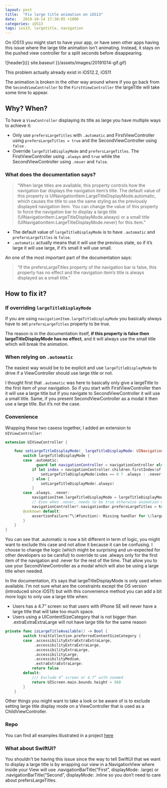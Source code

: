 ```yaml
---
layout: post
title:  "Fix large title animation on iOS13"
date:   2019-10-14 17:38:05 +1000
categories: iOS13
tags: ios13, largetitle, navigation
---
```

On iOS13 you might start to have your app, or have seen other apps having this issue where the large title animation isn't animating. Instead, it stays on the pushed view controller for a split seconds before disappearing.

![header]({{ site.baseurl }}/assets/images/20191014-gif.gif)

This problem actually already exist in iOS12.2, iOS11

The animation is broken in the other way around where if you go back from the `SecondViewController` to the `FirstViewController` the largeTitle will take some time to appear.

## Why? When?

To have a `ViewController` displaying its title as large you have multiple ways to achieve it:

- Only use `prefersLargeTitles` with `.automatic` and FirstViewController using `prefersLargeTitles = true` and the SecondViewController using `false` .
- Override `largeTitleDisplayMode` and `prefersLargeTitles`. The FirstViewController using `.always` and `true` while the SecondViewController using `.never` and `false`.

### What does the documentation says?

> “When large titles are available, this property controls how the navigation bar displays the navigation item’s title. The default value of this property is UINavigationItem.LargeTitleDisplayMode.automatic, which causes the title to use the same styling as the previously displayed navigation item. You can change the value of this property to force the navigation bar to display a large title (UINavigationItem.LargeTitleDisplayMode.always) or a small title (UINavigationItem.LargeTitleDisplayMode.never) for this item.”

- The default value of `largeTitleDisplayMode` is to have `.automatic` and `prefersLargeTitles` is `false`.
- `.automatic` actually means that it will use the previous state, so if it’s large it will use large, if it’s small it will use small.

An one of the most important part of the documentation says:

> “If the prefersLargeTitles property of the navigation bar is false, this property has no effect and the navigation item’s title is always displayed as a small title.”

## How to fix it?

### If overriding `largeTitleDisplayMode`

If you are using `navigationItem.largeTitleDisplayMode` you basically always have to set `prefersLargeTitles` property to be true.

The reason is in the documentation itself, **if this property is false then largeTitleDisplayMode has no effect**, and it will always use the small title which will break the animation.

### When relying on `.automatic`

The easiest way would be to be explicit and use `largeTitleDisplayMode` to drive if a ViewController should use large title or not.

I thought first that `.automatic` was here to basically only give a largeTitle to the first item of your navigation. So if you start with FirstViewController then it will use a large title but if you navigate to SecondViewController it will use a small title. Same, if you present SecondViewController as a modal it then use a large title. But it’s not the case.

### Convenience

Wrapping these two casess together, I added an extension to `UIViewController`:

```swift
extension UIViewController {

    func setLargeTitleDisplayMode(_ largeTitleDisplayMode: UINavigationItem.LargeTitleDisplayMode) {
        switch largeTitleDisplayMode {
        case .automatic:
              guard let navigationController = navigationController else { break }
            if let index = navigationController.children.firstIndex(of: self) {
                setLargeTitleDisplayMode(index == 0 ? .always : .never)
            } else {
                setLargeTitleDisplayMode(.always)
            }
        case .always, .never:
            navigationItem.largeTitleDisplayMode = largeTitleDisplayMode
            // Even when .never, needs to be true otherwise animation will be broken on iOS11, 12, 13
            navigationController?.navigationBar.prefersLargeTitles = true
        @unknown default:
            assertionFailure(“\(#function): Missing handler for \(largeTitleDisplayMode)”)
        }
    }
}
```

You can see that .automatic is now a bit different in term of logic, you might want to exclude this case and not allow it because it can be confusing. I choose to change the logic (which might be surprising and un-expected for other developers so be careful) to override to use .always only for the first item of the navigation and .never for the rest of the time. That allow you to use your SecondViewController as a modal which will also be using a large title when needed.

In the documentation, it’s says that largeTitleDisplayMode is only used when available. I’m not sure what are the constraints except the OS version (introduced since iOS11) but with this convenience method you can add a bit more logic to only use a large title when:
- Users has a 4.7” screen so that users with iPhone SE will never have a large title that will take too much space.
- Users using a UIContentSizeCategory that is not bigger than .extraExtraExtraLarge will not have large title for the same reason

```swift
private func isLargeTitleAvailable() -> Bool {
        switch traitCollection.preferredContentSizeCategory {
        case .accessibilityExtraExtraExtraLarge,
             .accessibilityExtraExtraLarge,
             .accessibilityExtraLarge,
             .accessibilityLarge,
             .accessibilityMedium,
             .extraExtraExtraLarge:
            return false
        default:
            /// Exclude 4” screen or 4.7” with zoomed
            return UIScreen.main.bounds.height > 568
        }
    }
```

Other things you might want to take a look or be aware of is to exclude setting large title display mode on a ViewController that is used as a ChildViewController.

### Repo

You can find all examples illustrated in a project [here](https://github.com/thomas-sivilay/blog-large-title-ios13)

### What about SwiftUI?

You shouldn’t be having this issue since the way to tell SwiftUI that we want to display a large title is by wrapping our view in a NavigationView where inside your View will use .navigationBarTitle(“First”, displayMode: .large) or .navigationBarTitle(“Second”, displayMode: .inline so you don’t need to care about prefersLargeTitles.

